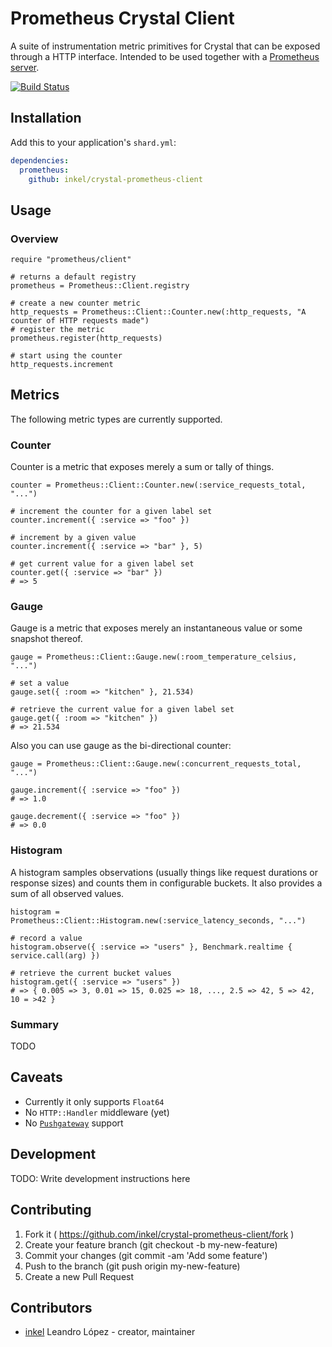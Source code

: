 # Prometheus Crystal Client

A suite of instrumentation metric primitives for Crystal that can be exposed through a HTTP interface. Intended to be used together with a [Prometheus server][prometheus].

[![Build Status](https://travis-ci.org/inkel/crystal-prometheus-client.svg?branch=master)](https://travis-ci.org/inkel/crystal-prometheus-client)

## Installation

Add this to your application's `shard.yml`:

```yaml
dependencies:
  prometheus:
    github: inkel/crystal-prometheus-client
```

## Usage

### Overview

```crystal
require "prometheus/client"

# returns a default registry
prometheus = Prometheus::Client.registry

# create a new counter metric
http_requests = Prometheus::Client::Counter.new(:http_requests, "A counter of HTTP requests made")
# register the metric
prometheus.register(http_requests)

# start using the counter
http_requests.increment
```
## Metrics

The following metric types are currently supported.

### Counter

Counter is a metric that exposes merely a sum or tally of things.

```crystal
counter = Prometheus::Client::Counter.new(:service_requests_total, "...")

# increment the counter for a given label set
counter.increment({ :service => "foo" })

# increment by a given value
counter.increment({ :service => "bar" }, 5)

# get current value for a given label set
counter.get({ :service => "bar" })
# => 5
```

### Gauge

Gauge is a metric that exposes merely an instantaneous value or some snapshot
thereof.

```crystal
gauge = Prometheus::Client::Gauge.new(:room_temperature_celsius, "...")

# set a value
gauge.set({ :room => "kitchen" }, 21.534)

# retrieve the current value for a given label set
gauge.get({ :room => "kitchen" })
# => 21.534
```

Also you can use gauge as the bi-directional counter:

```crystal
gauge = Prometheus::Client::Gauge.new(:concurrent_requests_total, "...")

gauge.increment({ :service => "foo" })
# => 1.0

gauge.decrement({ :service => "foo" })
# => 0.0
```

### Histogram

A histogram samples observations (usually things like request durations or
response sizes) and counts them in configurable buckets. It also provides a sum
of all observed values.

```crystal
histogram = Prometheus::Client::Histogram.new(:service_latency_seconds, "...")

# record a value
histogram.observe({ :service => "users" }, Benchmark.realtime { service.call(arg) })

# retrieve the current bucket values
histogram.get({ :service => "users" })
# => { 0.005 => 3, 0.01 => 15, 0.025 => 18, ..., 2.5 => 42, 5 => 42, 10 = >42 }
```

### Summary
TODO

## Caveats
* Currently it only supports `Float64`
* No `HTTP::Handler` middleware (yet)
* No [`Pushgateway`][pushgateway] support

## Development

TODO: Write development instructions here

## Contributing

1. Fork it ( https://github.com/inkel/crystal-prometheus-client/fork )
2. Create your feature branch (git checkout -b my-new-feature)
3. Commit your changes (git commit -am 'Add some feature')
4. Push to the branch (git push origin my-new-feature)
5. Create a new Pull Request

## Contributors

- [inkel](https://github.com/inkel) Leandro López - creator, maintainer

[prometheus]: https://prometheus.io/
[pushgateway]: https://github.com/prometheus/pushgateway
